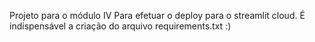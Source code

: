 Projeto para o módulo IV
Para efetuar o deploy para o streamlit cloud. 
É indispensável a criação do arquivo requirements.txt
:)
